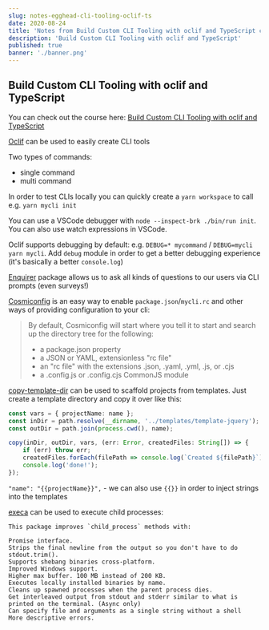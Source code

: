 ```yaml
---
slug: notes-egghead-cli-tooling-oclif-ts
date: 2020-08-24
title: 'Notes from Build Custom CLI Tooling with oclif and TypeScript course'
description: 'Build Custom CLI Tooling with oclif and TypeScript'
published: true
banner: './banner.png'
---
```


## Build Custom CLI Tooling with oclif and TypeScript

You can check out the course here: [Build Custom CLI Tooling with oclif and TypeScript](https://egghead.io/courses/build-custom-cli-tooling-with-oclif-and-typescript?af=6p5abz)

[Oclif](https://github.com/oclif/oclif) can be used to easily create CLI tools

Two types of commands:

-   single command
-   multi command

In order to test CLIs locally you can quickly create a `yarn workspace` to call e.g. `yarn mycli init`

You can use a VSCode debugger with `node --inspect-brk ./bin/run init`. You can also use watch expressions in VSCode.

Oclif supports debugging by default: e.g. `DEBUG=* mycommand` / `DEBUG=mycli yarn mycli`. Add `debug` module in order to get a better debugging experience (it's basically a better `console.log`)

[Enquirer](https://github.com/enquirer/enquirer) package allows us to ask all kinds of questions to our users via CLI prompts (even surveys!)

[Cosmiconfig](https://github.com/davidtheclark/cosmiconfig) is an easy way to enable `package.json`/`mycli.rc` and other ways of providing configuration to your cli:

> By default, Cosmiconfig will start where you tell it to start and search up the directory tree for the following:
>
> -   a package.json property
> -   a JSON or YAML, extensionless "rc file"
> -   an "rc file" with the extensions .json, .yaml, .yml, .js, or .cjs
> -   a .config.js or .config.cjs CommonJS module

[copy-template-dir](https://github.com/yoshuawuyts/copy-template-dir) can be used to scaffold projects from templates.
Just create a template directory and copy it over like this:

```ts
const vars = { projectName: name };
const inDir = path.resolve(__dirname, '../templates/template-jquery');
const outDir = path.join(process.cwd(), name);

copy(inDir, outDir, vars, (err: Error, createdFiles: String[]) => {
    if (err) throw err;
    createdFiles.forEach(filePath => console.log(`Created ${filePath}`));
    console.log('done!');
});
```

`"name": "{{projectName}}",` - we can also use `{{}}` in order to inject strings into the templates

[execa](https://github.com/sindresorhus/execa) can be used to execute child processes:

```
This package improves `child_process` methods with:

Promise interface.
Strips the final newline from the output so you don't have to do stdout.trim().
Supports shebang binaries cross-platform.
Improved Windows support.
Higher max buffer. 100 MB instead of 200 KB.
Executes locally installed binaries by name.
Cleans up spawned processes when the parent process dies.
Get interleaved output from stdout and stderr similar to what is printed on the terminal. (Async only)
Can specify file and arguments as a single string without a shell
More descriptive errors.
```
